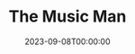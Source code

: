 ---
published: false
cancelled: COVID-19
layout: productions
title: The Music Man
date: 2023-09-08T00:00:00
opening_date: 2020
category: musical
Theatre: Alhambra Theatre & Dining
Website: https://www.alhambrajax.com/show/the-music-man/
show_details:
- Music: Meredith Willson - wiki
- Lyrics: Meredith Willson
- Book: Meredith Willson, Franklin Lacey - wiki
- Wikipedia: The Music Man - wiki
showtimes:
- 2020-08-06 11:00:00
- 2020-08-06 18:00:00
- 2020-08-07 18:00:00
- 2020-08-08 11:00:00
- 2020-08-08 18:00:00
- 2020-08-09 12:00:00
- 2020-08-09 18:00:00
- 2020-08-11 18:00:00
- 2020-08-12 18:00:00
- 2020-08-13 18:00:00
- 2020-08-14 18:00:00
- 2020-08-15 11:00:00
- 2020-08-15 18:00:00
- 2020-08-16 12:00:00
- 2020-08-16 18:00:00
- 2020-08-18 18:00:00
- 2020-08-19 18:00:00
- 2020-08-20 18:00:00
- 2020-08-21 18:00:00
- 2020-08-22 11:00:00
- 2020-08-22 18:00:00
- 2020-08-23 12:00:00
- 2020-08-23 18:00:00
- 2020-08-25 18:00:00
- 2020-08-26 18:00:00
- 2020-08-27 18:00:00
- 2020-08-28 18:00:00
- 2020-08-29 11:00:00
- 2020-08-29 18:00:00
- 2020-08-30 12:00:00
- 2020-08-30 18:00:00
- 2020-09-01 18:00:00
- 2020-09-02 18:00:00
- 2020-09-03 18:00:00
- 2020-09-04 18:00:00
- 2020-09-05 11:00:00
- 2020-09-05 18:00:00
- 2020-09-06 12:00:00
- 2020-09-06 18:00:00
- 2020-09-08 18:00:00
- 2020-09-09 18:00:00
- 2020-09-10 18:00:00
- 2020-09-11 18:00:00
- 2020-09-12 11:00:00
- 2020-09-12 18:00:00
- 2020-09-13 12:00:00
- 2020-09-13 18:00:00
---